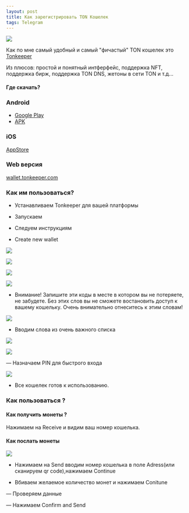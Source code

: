 ```yaml
---
layout: post
title: Как зарегистрировать TON Кошелек 
tags: Telegram
---
```

![](https://raw.githubusercontent.com/tatarinovms/tatarinovms.github.io/master/images/posts/Ton/logo.png)

Как по мне самый удобный и самый "фичастый" TON кошелек это [Tonkeeper](https://tonkeeper.com/)

Из плюсов: простой и понятный интферфейс, поддержка NFT, поддержка бирж, поддержка TON DNS, жетоны в сети TON и т.д...

#### Где скачать? 

### Android

- [Google Play](https://play.google.com/store/apps/details?id=com.ton_keeper)
- [APK](https://data2.ton.app/apk/tonkeeper.apk)

### iOS

[AppStore](https://apps.apple.com/us/app/tonkeeper/id1587742107)

### Web версия 

[wallet.tonkeeper.com](https://wallet.tonkeeper.com/)

### Как им пользоваться? 

- Устанавливаем Tonkeeper для вашей платформы

- Запускаем 

- Следуем инструкциям

- Create new wallet

![](https://raw.githubusercontent.com/tatarinovms/tatarinovms.github.io/master/images/posts/Ton/1.png)

![](https://raw.githubusercontent.com/tatarinovms/tatarinovms.github.io/master/images/posts/Ton/2.png)

![](https://raw.githubusercontent.com/tatarinovms/tatarinovms.github.io/master/images/posts/Ton/3.png)

![](https://raw.githubusercontent.com/tatarinovms/tatarinovms.github.io/master/images/posts/Ton/4_.png)

- Внимание! Запишите эти коды в месте в котором вы не потеряете, не забудете. Без этих слов вы не сможете востановить доступ к вашему кошельку. Очень внимательно отнеситесь к этим словам!

![](https://raw.githubusercontent.com/tatarinovms/tatarinovms.github.io/master/images/posts/Ton/4.png)

- Вводим слова из очень важного списка

![](https://raw.githubusercontent.com/tatarinovms/tatarinovms.github.io/master/images/posts/Ton/5.png)

![](https://raw.githubusercontent.com/tatarinovms/tatarinovms.github.io/master/images/posts/Ton/6.png)

— Назначаем PIN для быстрого входа

![](https://raw.githubusercontent.com/tatarinovms/tatarinovms.github.io/master/images/posts/Ton/7.png)

- Все кошелек готов к использованию. 

### Как пользоваться ? 

#### Как получить монеты ? 

Нажимаем на Receive и видим ваш номер кошелька. 

#### Как послать монеты

![](https://raw.githubusercontent.com/tatarinovms/tatarinovms.github.io/master/images/posts/Ton/8.png)

- Нажимаем на Send вводим номер кошелька в поле Adress(или сканируем qr code),нажимаем Continue

- Вбиваем желаемое количество монет и нажимаем Conitune

— Проверяем данные

— Нажимаем Confirm and Send


